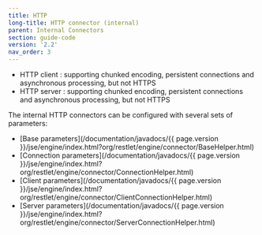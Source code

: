 ```yaml
---
title: HTTP
long-title: HTTP connector (internal)
parent: Internal Connectors
section: guide-code
version: '2.2'
nav_order: 3
---
```

-   HTTP client : supporting chunked encoding, persistent connections
    and asynchronous processing, but not HTTPS
-   HTTP server : supporting chunked encoding, persistent connections
    and asynchronous processing, but not HTTPS

The internal HTTP connectors can be configured with several sets of
parameters:

* [Base parameters](/documentation/javadocs/{{ page.version }}/jse/engine/index.html?org/restlet/engine/connector/BaseHelper.html)
* [Connection parameters](/documentation/javadocs/{{ page.version }}/jse/engine/index.html?org/restlet/engine/connector/ConnectionHelper.html)
* [Client parameters](/documentation/javadocs/{{ page.version }}/jse/engine/index.html?org/restlet/engine/connector/ClientConnectionHelper.html)
* [Server parameters](/documentation/javadocs/{{ page.version }}/jse/engine/index.html?org/restlet/engine/connector/ServerConnectionHelper.html)
